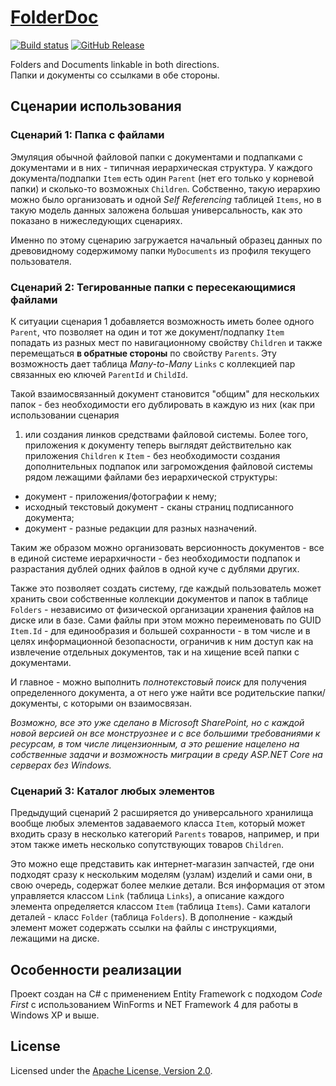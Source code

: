 # [FolderDoc](http://diev.github.io/FolderDoc/)

[![Build status](https://ci.appveyor.com/api/projects/status/naqbx5c8kbjw2hmp?svg=true)](https://ci.appveyor.com/project/diev/folderdoc)
[![GitHub Release](https://img.shields.io/github/release/diev/FolderDoc.svg)](https://github.com/diev/FolderDoc/releases/latest)

Folders and Documents linkable in both directions.  
Папки и документы со ссылками в обе стороны.

## Сценарии использования

### Сценарий 1: Папка с файлами

Эмуляция обычной файловой папки с документами и подпапками с документами и в 
них - типичная иерархическая структура. У каждого документа/подпапки `Item` 
есть один `Parent` (нет его только у корневой папки) и сколько-то возможных 
`Children`. Собственно, такую иерархию можно было организовать и одной *Self 
Referencing* таблицей `Items`, но в такую модель данных заложена б*о*льшая 
универсальность, как это показано в нижеследующих сценариях.

Именно по этому сценарию загружается начальный образец данных по древовидному
содержимому папки `MyDocuments` из профиля текущего пользователя.

### Сценарий 2: Тегированные папки с пересекающимися файлами

К ситуации сценария 1 добавляется возможность иметь более одного `Parent`, 
что позволяет на один и тот же документ/подпапку `Item` попадать из разных 
мест по навигационному свойству `Children` и также перемещаться **в обратные 
стороны** по свойству `Parents`. Эту возможность дает таблица *Many-to-Many* 
`Links` с коллекцией пар связанных ею ключей `ParentId` и `ChildId`. 

Такой взаимосвязанный документ становится "общим" для нескольких папок - без 
необходимости его дублировать в каждую из них (как при использовании сценария
1) или создания линков средствами файловой системы. Более того, приложения к 
документу теперь выглядят действительно как приложения `Children` к `Item` - 
без необходимости создания дополнительных подпапок или загромождения 
файловой системы рядом лежащими файлами без иерархической структуры:

 * документ - приложения/фотографии к нему;
 * исходный текстовый документ - сканы страниц подписанного документа;
 * документ - разные редакции для разных назначений.

Таким же образом можно организовать версионность документов - все в единой 
системе иерархичности - без необходимости подпапок и разрастания дублей 
одних файлов в одной куче с дублями других.

Также это позволяет создать систему, где каждый пользователь может хранить 
свои собственные коллекции документов и папок в таблице `Folders` - 
независимо от физической организации хранения файлов на диске или в базе. 
Сами файлы при этом можно переименовать по GUID `Item.Id` - для единообразия 
и большей сохранности - в том числе и в целях информационной безопасности, 
ограничив к ним доступ как на извлечение отдельных документов, так и на 
хищение всей папки с документами.

И главное - можно выполнить *полнотекстовый поиск* для получения определенного 
документа, а от него уже найти все родительские папки/документы, с которыми он 
взаимосвязан.

*Возможно, все это уже сделано в Microsoft SharePoint, но с каждой новой версией 
он все монструознее и с все большими требованиями к ресурсам, в том числе 
лицензионным, а это решение нацелено на собственные задачи и возможность 
миграции в среду ASP.NET Core на серверах без Windows.*

### Сценарий 3: Каталог любых элементов

Предыдущий сценарий 2 расширяется до универсального хранилища вообще любых 
элементов задаваемого класса `Item`, который может входить сразу в несколько 
категорий `Parents` товаров, например, и при этом также иметь несколько 
сопутствующих товаров `Children`.

Это можно еще представить как интернет-магазин запчастей, где они подходят 
сразу к нескольким моделям (узлам) изделий и сами они, в свою очередь, 
содержат более мелкие детали. Вся информация от этом управляется классом 
`Link` (таблица `Links`), а описание каждого элемента определяется классом 
`Item` (таблица `Items`). Сами каталоги деталей - класс `Folder` (таблица 
`Folders`). В дополнение - каждый элемент может содержать ссылки на файлы 
с инструкциями, лежащими на диске.

## Особенности реализации

Проект создан на C# с применением Entity Framework с подходом *Code First* 
с использованием WinForms и NET Framework 4 для работы в Windows XP и выше.

## License

Licensed under the [Apache License, Version 2.0](LICENSE).
